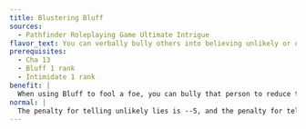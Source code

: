 ```yaml
---
title: Blustering Bluff
sources:
  - Pathfinder Roleplaying Game Ultimate Intrigue
flavor_text: You can verbally bully others into believing unlikely or outrageous lies.
prerequisites:
  - Cha 13
  - Bluff 1 rank
  - Intimidate 1 rank
benefit: |
  When using Bluff to fool a foe, you can bully that person to reduce the penalty for telling an unlikely or far-fetched lie by 5. If you do so and your check would not have succeeded otherwise, after 1d6×10 minutes, the person you fooled realizes you bullied him into believing a lie, treats you as unfriendly, and might report you or take other actions against you.
normal: |
  The penalty for telling unlikely lies is --5, and the penalty for telling far-fetched lies is --10.
---
```


